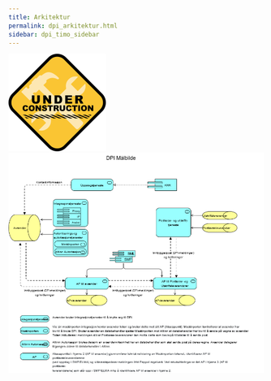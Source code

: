```yaml
---
title: Arkitektur
permalink: dpi_arkitektur.html
sidebar: dpi_timo_sidebar
---
```


![](/images/dpi/underarbeide.png)
![DPI arkitekturskisse](/images/dpi/arkitekturskisse_dpi.png)
